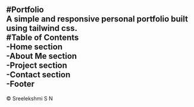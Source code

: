 #Portfolio      
A simple and responsive personal portfolio built using tailwind css.         
#Table of Contents  
-Home section  
-About Me section  
-Project section    
-Contact section           
-Footer
----
&#169; Sreelekshmi S N
